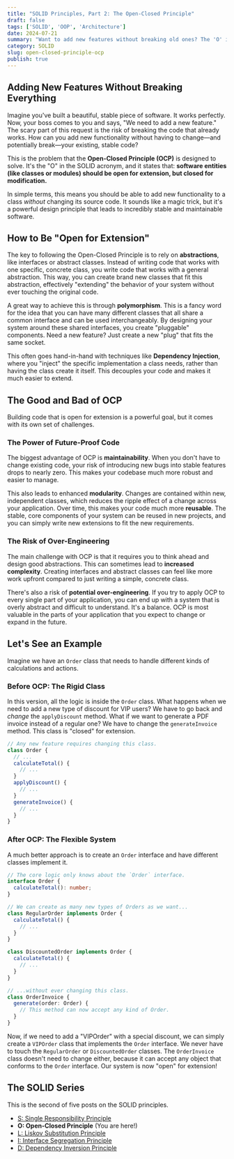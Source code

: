 ```yaml
---
title: "SOLID Principles, Part 2: The Open-Closed Principle"
draft: false
tags: ['SOLID', 'OOP', 'Architecture']
date: 2024-07-21
summary: "Want to add new features without breaking old ones? The 'O' in SOLID is here to help. Let's explore the Open-Closed Principle and how to write code that's ready for the future."
category: SOLID
slug: open-closed-principle-ocp
publish: true
---
```


## Adding New Features Without Breaking Everything

Imagine you've built a beautiful, stable piece of software. It works perfectly. Now, your boss comes to you and says, "We need to add a new feature." The scary part of this request is the risk of breaking the code that already works. How can you add new functionality without having to change—and potentially break—your existing, stable code?

This is the problem that the **Open-Closed Principle (OCP)** is designed to solve. It's the "O" in the SOLID acronym, and it states that: **software entities (like classes or modules) should be open for extension, but closed for modification.**

In simple terms, this means you should be able to add new functionality to a class *without* changing its source code. It sounds like a magic trick, but it's a powerful design principle that leads to incredibly stable and maintainable software.

## How to Be "Open for Extension"

The key to following the Open-Closed Principle is to rely on **abstractions**, like interfaces or abstract classes. Instead of writing code that works with one specific, concrete class, you write code that works with a general abstraction. This way, you can create brand new classes that fit this abstraction, effectively "extending" the behavior of your system without ever touching the original code.

A great way to achieve this is through **polymorphism**. This is a fancy word for the idea that you can have many different classes that all share a common interface and can be used interchangeably. By designing your system around these shared interfaces, you create "pluggable" components. Need a new feature? Just create a new "plug" that fits the same socket.

This often goes hand-in-hand with techniques like **Dependency Injection**, where you "inject" the specific implementation a class needs, rather than having the class create it itself. This decouples your code and makes it much easier to extend.

## The Good and Bad of OCP

Building code that is open for extension is a powerful goal, but it comes with its own set of challenges.

### The Power of Future-Proof Code

The biggest advantage of OCP is **maintainability**. When you don't have to change existing code, your risk of introducing new bugs into stable features drops to nearly zero. This makes your codebase much more robust and easier to manage.

This also leads to enhanced **modularity**. Changes are contained within new, independent classes, which reduces the ripple effect of a change across your application. Over time, this makes your code much more **reusable**. The stable, core components of your system can be reused in new projects, and you can simply write new extensions to fit the new requirements.

### The Risk of Over-Engineering

The main challenge with OCP is that it requires you to think ahead and design good abstractions. This can sometimes lead to **increased complexity**. Creating interfaces and abstract classes can feel like more work upfront compared to just writing a simple, concrete class.

There's also a risk of **potential over-engineering**. If you try to apply OCP to every single part of your application, you can end up with a system that is overly abstract and difficult to understand. It's a balance. OCP is most valuable in the parts of your application that you expect to change or expand in the future.

## Let's See an Example

Imagine we have an `Order` class that needs to handle different kinds of calculations and actions.

### Before OCP: The Rigid Class

In this version, all the logic is inside the `Order` class. What happens when we need to add a new type of discount for VIP users? We have to go back and *change* the `applyDiscount` method. What if we want to generate a PDF invoice instead of a regular one? We have to change the `generateInvoice` method. This class is "closed" for extension.

```typescript
// Any new feature requires changing this class.
class Order {
  // ...
  calculateTotal() {
    // ...
  }
  applyDiscount() {
    // ...
  }
  generateInvoice() {
    // ...
  }
}
```

### After OCP: The Flexible System

A much better approach is to create an `Order` interface and have different classes implement it.

```typescript
// The core logic only knows about the `Order` interface.
interface Order {
  calculateTotal(): number;
}

// We can create as many new types of Orders as we want...
class RegularOrder implements Order {
  calculateTotal() {
    // ...
  }
}

class DiscountedOrder implements Order {
  calculateTotal() {
    // ...
  }
}

// ...without ever changing this class.
class OrderInvoice {
  generate(order: Order) {
    // This method can now accept any kind of Order.
  }
}
```
Now, if we need to add a "VIPOrder" with a special discount, we can simply create a `VIPOrder` class that implements the `Order` interface. We never have to touch the `RegularOrder` or `DiscountedOrder` classes. The `OrderInvoice` class doesn't need to change either, because it can accept any object that conforms to the `Order` interface. Our system is now "open" for extension!

## The SOLID Series

This is the second of five posts on the SOLID principles.

-   [S: Single Responsibility Principle](/blog/single-responsibility-principle-srp)
-   **O: Open-Closed Principle** (You are here!)
-   [L: Liskov Substitution Principle](/blog/liskov-substitution-principle-lsp)
-   [I: Interface Segregation Principle](/blog/interface-segregation-principle-isp)
-   [D: Dependency Inversion Principle](/blog/dependency-inversion-principle-dip)
